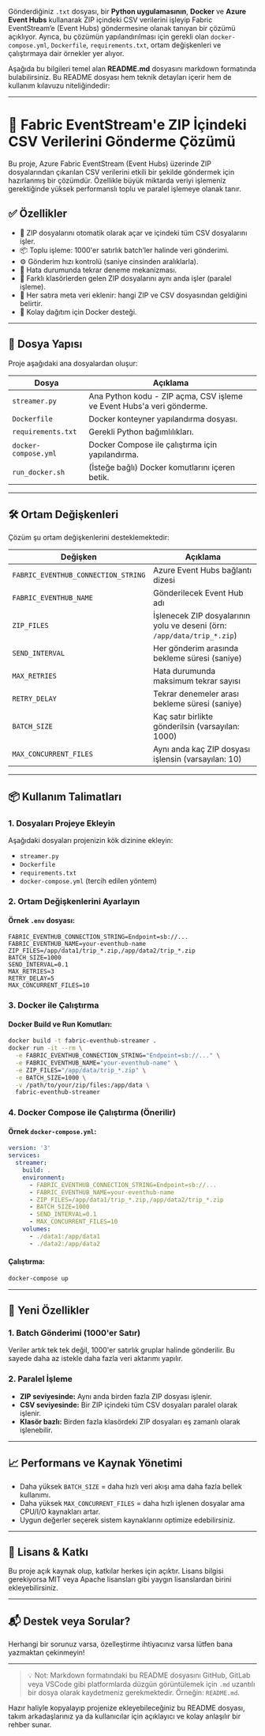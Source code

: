 Gönderdiğiniz `.txt` dosyası, bir **Python uygulamasının**, **Docker** ve **Azure Event Hubs** kullanarak ZIP içindeki CSV verilerini işleyip Fabric EventStream’e (Event Hubs) göndermesine olanak tanıyan bir çözümü açıklıyor. Ayrıca, bu çözümün yapılandırılması için gerekli olan `docker-compose.yml`, `Dockerfile`, `requirements.txt`, ortam değişkenleri ve çalıştırmaya dair örnekler yer alıyor.

Aşağıda bu bilgileri temel alan **README.md** dosyasını markdown formatında bulabilirsiniz. Bu README dosyası hem teknik detayları içerir hem de kullanım kılavuzu niteliğindedir:

---

# 🚀 Fabric EventStream'e ZIP İçindeki CSV Verilerini Gönderme Çözümü

Bu proje, Azure Fabric EventStream (Event Hubs) üzerinde ZIP dosyalarından çıkarılan CSV verilerini etkili bir şekilde göndermek için hazırlanmış bir çözümdür. Özellikle büyük miktarda veriyi işlemeniz gerektiğinde yüksek performanslı toplu ve paralel işlemeye olanak tanır.

## ✅ Özellikler

- 🔧 ZIP dosyalarını otomatik olarak açar ve içindeki tüm CSV dosyalarını işler.
- 📦 Toplu işleme: 1000'er satırlık batch’ler halinde veri gönderimi.
- ⚙️ Gönderim hızı kontrolü (saniye cinsinden aralıklarla).
- 🔁 Hata durumunda tekrar deneme mekanizması.
- 📁 Farklı klasörlerden gelen ZIP dosyalarını aynı anda işler (paralel işleme).
- 📄 Her satıra meta veri eklenir: hangi ZIP ve CSV dosyasından geldiğini belirtir.
- 🐳 Kolay dağıtım için Docker desteği.

---

## 📁 Dosya Yapısı

Proje aşağıdaki ana dosyalardan oluşur:

| Dosya               | Açıklama |
|---------------------|----------|
| `streamer.py`       | Ana Python kodu - ZIP açma, CSV işleme ve Event Hubs'a veri gönderme. |
| `Dockerfile`        | Docker konteyner yapılandırma dosyası. |
| `requirements.txt`  | Gerekli Python bağımlılıkları. |
| `docker-compose.yml`| Docker Compose ile çalıştırma için yapılandırma. |
| `run_docker.sh`     | (İsteğe bağlı) Docker komutlarını içeren betik. |

---

## 🛠️ Ortam Değişkenleri

Çözüm şu ortam değişkenlerini desteklemektedir:

| Değişken                     | Açıklama |
|------------------------------|----------|
| `FABRIC_EVENTHUB_CONNECTION_STRING` | Azure Event Hubs bağlantı dizesi |
| `FABRIC_EVENTHUB_NAME`              | Gönderilecek Event Hub adı |
| `ZIP_FILES`                         | İşlenecek ZIP dosyalarının yolu ve deseni (örn: `/app/data/trip_*.zip`) |
| `SEND_INTERVAL`                     | Her gönderim arasında bekleme süresi (saniye) |
| `MAX_RETRIES`                       | Hata durumunda maksimum tekrar sayısı |
| `RETRY_DELAY`                       | Tekrar denemeler arası bekleme süresi (saniye) |
| `BATCH_SIZE`                        | Kaç satır birlikte gönderilsin (varsayılan: 1000) |
| `MAX_CONCURRENT_FILES`              | Aynı anda kaç ZIP dosyası işlensin (varsayılan: 10) |

---

## 📦 Kullanım Talimatları

### 1. Dosyaları Projeye Ekleyin
Aşağıdaki dosyaları projenizin kök dizinine ekleyin:
- `streamer.py`
- `Dockerfile`
- `requirements.txt`
- `docker-compose.yml` (tercih edilen yöntem)

### 2. Ortam Değişkenlerini Ayarlayın

#### Örnek `.env` dosyası:
```env
FABRIC_EVENTHUB_CONNECTION_STRING=Endpoint=sb://...
FABRIC_EVENTHUB_NAME=your-eventhub-name
ZIP_FILES=/app/data1/trip_*.zip,/app/data2/trip_*.zip
BATCH_SIZE=1000
SEND_INTERVAL=0.1
MAX_RETRIES=3
RETRY_DELAY=5
MAX_CONCURRENT_FILES=10
```

### 3. Docker ile Çalıştırma

#### Docker Build ve Run Komutları:
```bash
docker build -t fabric-eventhub-streamer .
docker run -it --rm \
  -e FABRIC_EVENTHUB_CONNECTION_STRING="Endpoint=sb://..." \
  -e FABRIC_EVENTHUB_NAME="your-eventhub-name" \
  -e ZIP_FILES="/app/data/trip_*.zip" \
  -e BATCH_SIZE=1000 \
  -v /path/to/your/zip/files:/app/data \
  fabric-eventhub-streamer
```

### 4. Docker Compose ile Çalıştırma (Önerilir)

#### Örnek `docker-compose.yml`:
```yaml
version: '3'
services:
  streamer:
    build: .
    environment:
      - FABRIC_EVENTHUB_CONNECTION_STRING=Endpoint=sb://...
      - FABRIC_EVENTHUB_NAME=your-eventhub-name
      - ZIP_FILES=/app/data1/trip_*.zip,/app/data2/trip_*.zip
      - BATCH_SIZE=1000
      - SEND_INTERVAL=0.1
      - MAX_CONCURRENT_FILES=10
    volumes:
      - ./data1:/app/data1
      - ./data2:/app/data2
```

#### Çalıştırma:
```bash
docker-compose up
```

---

## 🔄 Yeni Özellikler

### 1. Batch Gönderimi (1000'er Satır)
Veriler artık tek tek değil, 1000'er satırlık gruplar halinde gönderilir. Bu sayede daha az istekle daha fazla veri aktarımı yapılır.

### 2. Paralel İşleme
- **ZIP seviyesinde:** Aynı anda birden fazla ZIP dosyası işlenir.
- **CSV seviyesinde:** Bir ZIP içindeki tüm CSV dosyaları paralel olarak işlenir.
- **Klasör bazlı:** Birden fazla klasördeki ZIP dosyaları eş zamanlı olarak işlenebilir.

---

## 📈 Performans ve Kaynak Yönetimi

- Daha yüksek `BATCH_SIZE` = daha hızlı veri akışı ama daha fazla bellek kullanımı.
- Daha yüksek `MAX_CONCURRENT_FILES` = daha hızlı işlenen dosyalar ama CPU/I/O kaynakları artar.
- Uygun değerler seçerek sistem kaynaklarını optimize edebilirsiniz.

---

## 📝 Lisans & Katkı

Bu proje açık kaynak olup, katkılar herkes için açıktır. Lisans bilgisi gerekiyorsa MIT veya Apache lisansları gibi yaygın lisanslardan birini ekleyebilirsiniz.

---

## 📬 Destek veya Sorular?

Herhangi bir sorunuz varsa, özelleştirme ihtiyacınız varsa lütfen bana yazmaktan çekinmeyin!

--- 

> 💡 Not: Markdown formatındaki bu README dosyasını GitHub, GitLab veya VSCode gibi platformlarda düzgün görüntülemek için `.md` uzantılı bir dosya olarak kaydetmeniz gerekmektedir. Örneğin: `README.md`.

Hazır haliyle kopyalayıp projenize ekleyebileceğiniz bu README dosyası, takım arkadaşlarınız ya da kullanıcılar için açıklayıcı ve kolay anlaşılır bir rehber sunar.